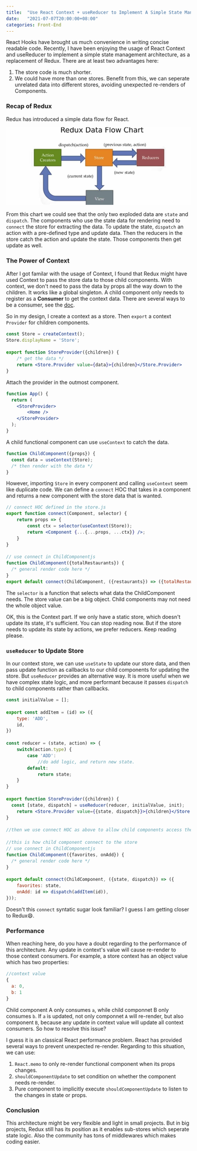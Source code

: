 ```yaml
---
title:  "Use React Context + useReducer to Implement A Simple State Management Like Redux"
date:   "2021-07-07T20:00:00+08:00"
categories: Front-End
---
```




React Hooks have brought us much convenience in writing concise readable code. Recently, I have been enjoying the usage of React Context and useReducer to implement a simple state management architecture, as a replacement of Redux. There are at least two advantages here:

1. The store code is much shorter.
2. We could have more than one stores. Benefit from this, we can seperate unrelated data into different stores, avoiding unexpected re-renders of Components.

### Recap of Redux

Redux has introduced a simple data flow for React. 

![](/blog/assets/img-react-redux/redux.jpg)

From this chart we could see that the only two exploded data are `state` and `dispatch`. The components who use the state data for rendering need to `connect` the store for extracting the data. To update the state, `dispatch` an action with a pre-defined type and update data. Then the reducers in the store catch the action and update the state. Those components then get update as well.

### The Power of Context

After I got familar with the usage of Context, I found that Redux might have used Context to pass the store data to those child components. With context, we don't need to pass the data by props all the way down to the children. It works like a global singleton. A child component only needs to register as a **Consumer** to get the context data. There are several ways to be a consumer, see the [doc](https://reactjs.org/docs/context.html).

So in my design, I create a context as a store. Then `export` a context `Provider` for children components.

```jsx
const Store = createContext();
Store.displayName = 'Store';

export function StoreProvider({children}) {
	/* get the data */
	return <Store.Provider value={data}>{children}</Store.Provider>
}
```

Attach the provider in the outmost component.

```jsx
function App() {
  return (
    <StoreProvider>
    	<Home />
    </StoreProvider>
  );
}

```

A child functional component can use `useContext` to catch the data.

```jsx
function ChildComponent({props}) {
  const data = useContext(Store);
  /* then render with the data */
}
```

However, importing `Store` in every component and calling `useContext` seem like duplicate code. We can define a `connect` HOC that takes in a component and returns a new component with the store data that is wanted.

```jsx
// connect HOC defined in the store.js
export function connect(Component, selector) {
	return props => {
		const ctx = selector(useContext(Store));
		return <Component {...{...props, ...ctx}} />;
	}
}

// use connect in ChildComponentjs
function ChildComponent({totalRestaurants}) {
  /* general render code here */
}
export default connect(ChildComponent, ({restaurants}) => ({totalRestaurants: restaurants}));
```

The `selector` is a function that selects what data the ChildComponent needs. The store value can be a big object. Child components may not need the whole object value.

OK, this is the Context part. If we only have a static store, which doesn't update its state, it's sufficient. You can stop reading now. But if the store needs to update its state by actions, we prefer reducers. Keep reading please.

### `useReducer` to Update Store

In our context store, we can use `useState` to update our store data, and then pass update function as callbacks to our child components for updating the store. But `useReducer` provides an alternative way. It is more useful when we have complex state logic, and more performant because it passes `dispatch` to child components rather than callbacks. 

```jsx
const initialValue = [];

export const addItem = (id) => ({
	type: 'ADD',
	id,
})

const reducer = (state, action) => {
	switch(action.type) {
		case 'ADD':
			//do add logic, and return new state.
		default:
			return state;
	}
}

export function StoreProvider({children}) {
  const [state, dispatch] = useReducer(reducer, initialValue, init);
	return <Store.Provider value={{state, dispatch}}>{children}</Store.Provider>
}

//then we use connect HOC as above to allow child components access the state and dispatch.

//this is how child component connect to the store
// use connect in ChildComponentjs
function ChildComponent({favorites, onAdd}) {
  /* general render code here */
}

export default connect(ChildComponent, ({state, dispatch}) => ({
	favorites: state,
	onAdd: id => dispatch(addItem(id)),
}));

```

Doesn't this `connect` syntatic sugar look familiar? I guess I am getting closer to Redux:smile:.

### Performance

When reaching here, do you have a doubt regarding to the performance of this architecture. Any update in context's value will cause re-render to those context consumers. For example, a store context has an object value which has two properties:

```jsx
//context value
{
  a: 0,
  b: 1
}
```

Child component A only consumes `a`, while child componnet B only consumes `b`. If `a` is updated, not only componnet `A` will re-render, but also component `B`, because any update in context value will update all context consumers. So how to resolve this issue?

I guess it is an classical React performance problem. React has provided several ways to prevent unexpected re-render. Regarding to this situation, we can use:

1. `React.memo` to only re-render functional component when its props changes.
2. `shouldComponentUpdate` to set condition on whether the component needs re-render.
3. Pure component to implicitly execute `shouldComponentUpdate` to listen to the changes in state or props.



### Conclusion

This architecture might be very flexible and light in small projects. But in big projects, Redux still has its position as it enables sub-stores which seperate state logic. Also the community has tons of middlewares which makes coding easier.
